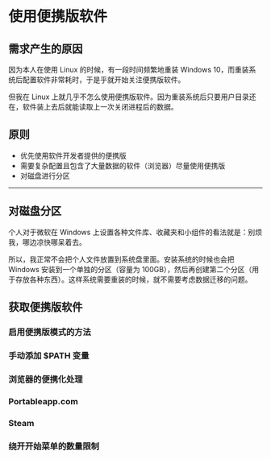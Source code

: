 # 使用便携版软件

## 需求产生的原因

因为本人在使用 Linux 的时候，有一段时间频繁地重装 Windows 10，而重装系统后配置软件非常耗时，于是乎就开始关注便携版软件。

但我在 Linux 上就几乎不怎么使用便携版软件。因为重装系统后只要用户目录还在，软件装上去后就能读取上一次关闭进程后的数据。

## 原则

- 优先使用软件开发者提供的便携版
- 需要复杂配置且包含了大量数据的软件（浏览器）尽量使用便携版
- 对磁盘进行分区

----

## 对磁盘分区

个人对于微软在 Windows 上设置各种文件库、收藏夹和小组件的看法就是：别烦我，哪边凉快哪呆着去。

所以，我正常不会把个人文件放置到系统盘里面。安装系统的时候也会把 Windows 安装到一个单独的分区（容量为 100GB），然后再创建第二个分区（用于存放各种东西）。这样系统需要重装的时候，就不需要考虑数据迁移的问题。

## 获取便携版软件

### 启用便携版模式的方法

### 手动添加 $PATH 变量

### 浏览器的便携化处理

### Portableapp.com

### Steam

### 绕开开始菜单的数量限制
